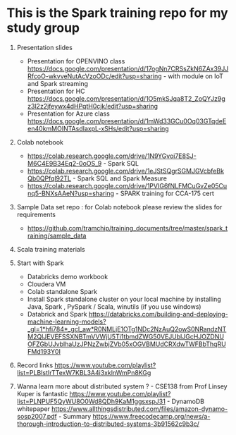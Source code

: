 # This is the Spark training repo for my study group

1. Presentation slides
      * Presentation for OPENVINO class https://docs.google.com/presentation/d/17ogNn7CRSsZkN6ZAx39JJRfcoO-wkvveNutAcVzoODc/edit?usp=sharing - with module on IoT and Spark streaming
      * Presentation for HC  https://docs.google.com/presentation/d/1O5mkSJqa8T2_ZoQYJz9gz3l2z2jfeywx4dHPqtH0cjk/edit?usp=sharing
      * Presentation for Azure class https://docs.google.com/presentation/d/1mWd33GCu0Oq03GTqdeEen40kmMOINTAsdIaxpL-xSHs/edit?usp=sharing
      

2.  Colab notebook
     * https://colab.research.google.com/drive/1N9YGvoi7E8SJ-M6C4E9B34Eq2-0oOS_9 - Spark SQL 
     * https://colab.research.google.com/drive/1eJStSQgrSGMJGVcbfeBkQb0QPfql92TL - Spark SQL and Spark Measure 
     * https://colab.research.google.com/drive/1PVIG6fNLFMCuGvZe05Cunq5-BNXsAAeN?usp=sharing - SPARK training for CCA-175 cert 

     

3.  Sample Data set repo : for Colab notebook please review the slides for requirements
     * https://github.com/tramchip/training_documents/tree/master/spark_training/sample_data
     
4. Scala training materials 

5. Start with Spark 
     - Databricks demo workbook
     - Cloudera VM 
     - Colab standalone Spark 
     - Install Spark standalone cluster on your local machine by installing Java, Spark , PySpark / Scala, winutils (if you use windows)
     - Databrick and Spark https://databricks.com/building-and-deploying-machine-learning-models?_gl=1*hfi784*_gcl_aw*R0NMLjE1OTg1NDc2NzAuQ2owS0NRandzNTM2QlJEVEFSSXNBTmVVWjU5Ti1tbmdZWG50VEJUblJGcHJOZDNUOFZGbUJvblhaUzJPNzZwbjZVb05xOGVBMUdCRXdwTWFBbThqRUFMd193Y0I
     

     
6. Record links https://www.youtube.com/playlist?list=PLBIstIrTTexW7KBL3A4i3xklnWmPn8KGg
7. Wanna learn more about distributed system ? 
          - CSE138 from Prof Linsey Kuper is fantastic https://www.youtube.com/playlist?list=PLNPUF5QyWU8O0Wd8QDh9KaM1ggsxspJ31
          - DynamoDB whitepaper https://www.allthingsdistributed.com/files/amazon-dynamo-sosp2007.pdf
          - Summary https://www.freecodecamp.org/news/a-thorough-introduction-to-distributed-systems-3b91562c9b3c/
          
